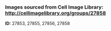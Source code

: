 ### Images sourced from Cell Image Library: http://cellimagelibrary.org/groups/27858
**ID:** 27853, 27855, 27856, 27858
